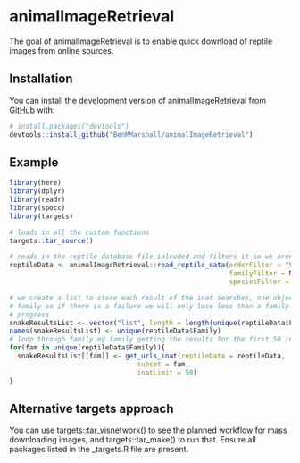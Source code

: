 
<!-- README.md is generated from README.Rmd. Please edit that file -->

# animalImageRetrieval

<!-- badges: start -->
<!-- badges: end -->

The goal of animalImageRetrieval is to enable quick download of reptile
images from online sources.

## Installation

You can install the development version of animalImageRetrieval from
[GitHub](https://github.com/) with:

``` r
# install.packages("devtools")
devtools::install_github("BenMMarshall/animalImageRetrieval")
```

## Example

``` r
library(here)
library(dplyr)
library(readr)
library(spocc)
library(targets)

# loads in all the custom functions
targets::tar_source()

# reads in the reptile database file inlcuded and filters it so we aren't searching for everything
reptileData <- animalImageRetrieval::read_reptile_data(orderFilter = "Serpentes",
                                                       familyFilter = NULL,
                                                       speciesFilter = NULL)

# we create a list to store each result of the inat searches, one object per
# family so if there is a failure we will only lose less than a family of
# progress
snakeResultsList <- vector("list", length = length(unique(reptileData$Family)))
names(snakeResultsList) <- unique(reptileData$Family)
# loop through family my family getting the results for the first 50 inat observations
for(fam in unique(reptileData$Family)){
  snakeResultsList[[fam]] <- get_urls_inat(reptileData = reptileData,
                                subset = fam,
                                inatLimit = 50)
}
```

## Alternative targets approach

You can use targets::tar_visnetwork() to see the planned workflow for
mass downloading images, and targets::tar_make() to run that. Ensure all
packages listed in the \_targets.R file are present.
